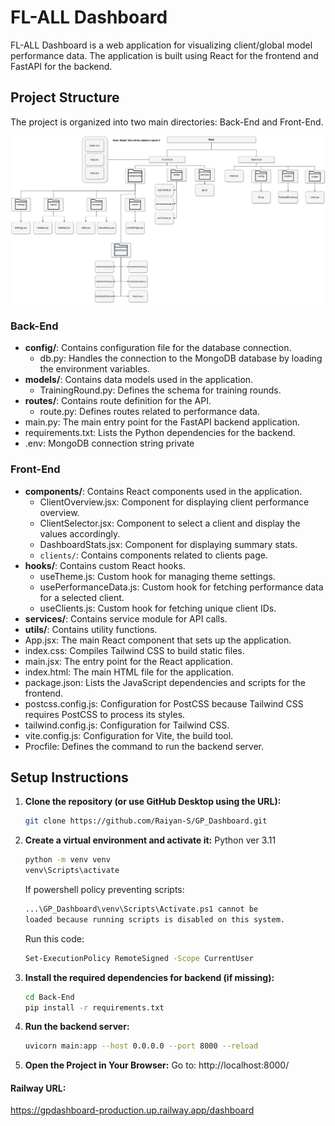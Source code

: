 # FL-ALL Dashboard

FL-ALL Dashboard is a web application for visualizing client/global model performance data. The application is built using React for the frontend and FastAPI for the backend.

## Project Structure

The project is organized into two main directories: Back-End and Front-End.

![](https://github.com/Raiyan-S/GP_Dashboard/blob/main/Structure.png)

### Back-End

- **config/**: Contains configuration file for the database connection.
  - db.py: Handles the connection to the MongoDB database by loading the environment variables.
- **models/**: Contains data models used in the application.
  - TrainingRound.py: Defines the schema for training rounds.
- **routes/**: Contains route definition for the API.
  - route.py: Defines routes related to performance data.
- main.py: The main entry point for the FastAPI backend application.
- requirements.txt: Lists the Python dependencies for the backend.
- .env: MongoDB connection string private

### Front-End

- **components/**: Contains React components used in the application.
  - ClientOverview.jsx: Component for displaying client performance overview.
  - ClientSelector.jsx: Component to select a client and display the values accordingly.
  - DashboardStats.jsx: Component for displaying summary stats.
  - `clients/`: Contains components related to clients page.
- **hooks/**: Contains custom React hooks.
  - useTheme.js: Custom hook for managing theme settings.
  - usePerformanceData.js: Custom hook for fetching performance data for a selected client.
  - useClients.js: Custom hook for fetching unique client IDs.
- **services/**: Contains service module for API calls.
- **utils/**: Contains utility functions.
- App.jsx: The main React component that sets up the application.
- index.css: Compiles Tailwind CSS to build static files.
- main.jsx: The entry point for the React application.
- index.html: The main HTML file for the application.
- package.json: Lists the JavaScript dependencies and scripts for the frontend.
- postcss.config.js: Configuration for PostCSS because Tailwind CSS requires PostCSS to process its styles.
- tailwind.config.js: Configuration for Tailwind CSS.
- vite.config.js: Configuration for Vite, the build tool.
- Procfile: Defines the command to run the backend server.


## Setup Instructions

1. **Clone the repository (or use GitHub Desktop using the URL):**

    ```sh
    git clone https://github.com/Raiyan-S/GP_Dashboard.git
    ```

2. **Create a virtual environment and activate it:**
    Python ver 3.11
    ```sh
    python -m venv venv
    venv\Scripts\activate
    ```
    
    If powershell policy preventing scripts:
    ```sh
    ...\GP_Dashboard\venv\Scripts\Activate.ps1 cannot be        
    loaded because running scripts is disabled on this system.
    ```
    
    Run this code:
    ```sh
    Set-ExecutionPolicy RemoteSigned -Scope CurrentUser
    ```

3. **Install the required dependencies for backend (if missing):**

    ```sh
    cd Back-End
    pip install -r requirements.txt
    ```

4. **Run the backend server:**

    ```sh
    uvicorn main:app --host 0.0.0.0 --port 8000 --reload
    ```
5. **Open the Project in Your Browser:** Go to: http://localhost:8000/


#### Railway URL:
https://gpdashboard-production.up.railway.app/dashboard

